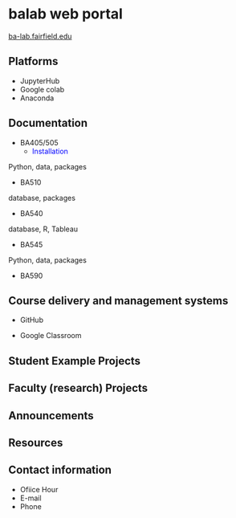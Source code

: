 # balab web portal
 [ba-lab.fairfield.edu](ba-lab.fairfield.edu)
## Platforms
+ JupyterHub
+ Google colab
+ Anaconda
## Documentation
+ BA405/505
  - <span style="color:blue"> Installation </span>
 
Python, data, packages
+ BA510

database, packages
+ BA540

database, R, Tableau
+ BA545

Python, data, packages
+ BA590



## Course delivery and management systems
+ GitHub


+ Google Classroom


## Student Example Projects
## Faculty (research) Projects
## Announcements
## Resources
## Contact information
+ Ofiice Hour
+ E-mail
+ Phone

